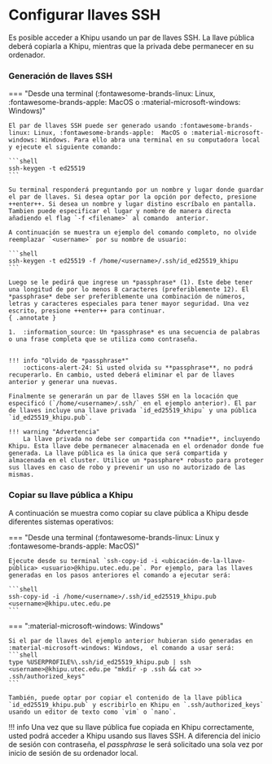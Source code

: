 # Configurar llaves SSH

Es posible acceder a Khipu usando un par de llaves SSH. La llave pública deberá copiarla a Khipu, mientras que la privada debe permanecer en su ordenador. 

### Generación de llaves SSH

=== "Desde una terminal (:fontawesome-brands-linux: Linux, :fontawesome-brands-apple:  MacOS o :material-microsoft-windows: Windows)"

    El par de llaves SSH puede ser generado usando :fontawesome-brands-linux: Linux, :fontawesome-brands-apple:  MacOS o :material-microsoft-windows: Windows. Para ello abra una terminal en su computadora local y ejecute el siguiente comando:

    ```shell
    ssh-keygen -t ed25519
    ```

    Su terminal responderá preguntando por un nombre y lugar donde guardar el par de llaves. Si desea optar por la opción por defecto, presione ++enter++. Si desea un nombre y lugar distino escríbalo en pantalla. Tambien puede especificar el lugar y nombre de manera directa añadiendo el flag `-f <filename>` al comando  anterior. 
    
    A continuación se muestra un ejemplo del comando completo, no olvide reemplazar `<username>` por su nombre de usuario:

    ```shell
    ssh-keygen -t ed25519 -f /home/<username>/.ssh/id_ed25519_khipu
    ```

    Luego se le pedirá que ingrese un *passphrase* (1). Este debe tener una longitud de por lo menos 8 caracteres (preferiblemente 12). El *passphrase* debe ser preferiblemente una combinación de números, letras y caracteres especiales para tener mayor seguridad. Una vez escrito, presione ++enter++ para continuar.
    { .annotate }

    1.  :information_source: Un *passphrase* es una secuencia de palabras o una frase completa que se utiliza como contraseña.


    !!! info "Olvido de *passphrase*"
        :octicons-alert-24: Si usted olvida su **passphrase**, no podrá recuperarlo. En cambio, usted deberá eliminar el par de llaves anterior y generar una nuevas.

    Finalmente se generarán un par de llaves SSH en la locación que especificó (`/home/<username>/.ssh/` en el ejemplo anterior). El par de llaves incluye una llave privada `id_ed25519_khipu` y una pública `id_ed25519_khipu.pub`. 

    !!! warning "Advertencia"
        La llave privada no debe ser compartida con **nadie**, incluyendo Khipu. Esta llave debe permanecer almacenada en el ordenador donde fue generada. La llave pública es la única que será compartida y almacenada en el cluster. Utilice un *passphare* robusto para proteger sus llaves en caso de robo y prevenir un uso no autorizado de las mismas.
        


### Copiar su llave pública a Khipu


A continuación se muestra como copiar su clave pública a Khipu desde diferentes sistemas operativos:

=== "Desde una terminal (:fontawesome-brands-linux: Linux y  :fontawesome-brands-apple:  MacOS)"
    
    Ejecute desde su terminal `ssh-copy-id -i <ubicación-de-la-llave-pública> <usuario>@khipu.utec.edu.pe`. Por ejemplo, para las llaves generadas en los pasos anteriores el comando a ejecutar será:

    ```shell
    ssh-copy-id -i /home/<username>/.ssh/id_ed25519_khipu.pub <username>@khipu.utec.edu.pe
    ```
=== ":material-microsoft-windows: Windows"

    Si el par de llaves del ejemplo anterior hubieran sido generadas en :material-microsoft-windows: Windows,  el comando a usar será: 
    ```shell
    type %USERPROFILE%\.ssh/id_ed25519_khipu.pub | ssh <username>@khipu.utec.edu.pe "mkdir -p .ssh && cat >> .ssh/authorized_keys"
    ```

    También, puede optar por copiar el contenido de la llave pública `id_ed25519_khipu.pub` y escribirlo en Khipu en `.ssh/authorized_keys` usando un editor de texto como `vim` o `nano`.

!!! info
    Una vez que su llave pública fue copiada en Khipu correctamente, usted podrá acceder a Khipu usando sus llaves SSH. A diferencia del inicio de sesión con contraseña, el *passphrase* le será solicitado una sola vez por inicio de sesión de su ordenador local. 